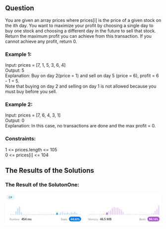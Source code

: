 ## Question
You are given an array prices where prices[i] is the price of a given stock on the ith day.
You want to maximize your profit by choosing a single day to buy one stock and choosing a different day in the future to sell that stock.
Return the maximum profit you can achieve from this transaction. If you cannot achieve any profit, return 0.

### Example 1:
Input: prices = [7, 1, 5, 3, 6, 4]  
Output: 5  
Explanation: Buy on day 2(price = 1) and sell on day 5 (price = 6), profit = 6 - 1 = 5.  
Note that buying on day 2 and selling on day 1 is not allowed because you must buy before you sell.  

### Example 2:
Input: prices = [7, 6, 4, 3, 1]  
Output: 0  
Explanation: In this case, no transactions are done and the max profit = 0.

### Constraints:
1 <= prices.length <= 105  
0 <= prices[i] <= 104  

## The Results of the Solutions

### The Result of the SolutonOne:
![Solution One](./images/SolutionOne.jpg)
